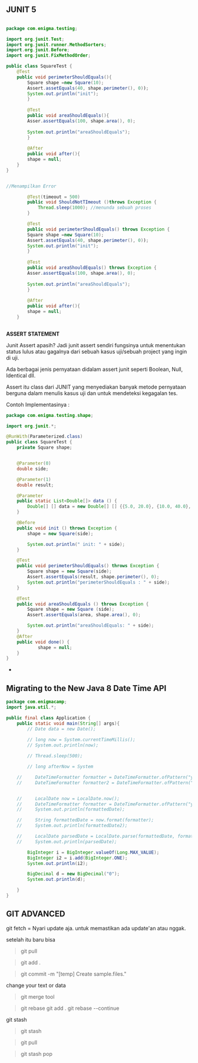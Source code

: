 ## JUNIT 5

```java

package com.enigma.testing;

import org.junit.Test;
import org.junit.runner.MethodSorters;
import.org.junit.Before;
import org.junit.FixMethodOrder;

public class SquareTest {
	@Test
	public void perimeterShouldEquals(){
		Square shape =new Square(10);
		Assert.assetEquals(40, shape.perimeter(), 0));
		System.out.println("init");	
		}
		
		@Test
		public void areaShouldEquals(){
		Asser.assertEquals(100, shape.area(), 0);
		
		System.out.println("areaShouldEquals");
		}
		
		@After
		public void after(){
		shape = null;
	}
}


//Menampilkan Error

		@Test(timeout = 500)
		public void ShouldNotTImeout ()throws Exception {
			Thread.sleep(1000); //menunda sebuah proses
		}

		@Test 
		public void perimeterShouldEquals() throws Exception {
		Square shape =new Square(10);
		Assert.assetEquals(40, shape.perimeter(), 0));
		System.out.println("init");	
		}
		
		@Test
		public void areaShouldEquals() throws Exception {
		Asser.assertEquals(100, shape.area(), 0);
		
		System.out.println("areaShouldEquals");
		}
		
		@After
		public void after(){
		shape = null;
	}
	
```

**ASSERT STATEMENT**

Junit Assert apasih?
Jadi junit assert sendiri fungsinya untuk menentukan status lulus atau gagalnya dari sebuah kasus uji/sebuah project yang ingin di uji.

Ada berbagai jenis pernyataan didalam assert junit seperti Boolean, Null, Identical dll.

Assert itu class dari JUNIT yang menyediakan banyak metode pernyataan berguna dalam menulis kasus uji dan untuk mendeteksi kegagalan tes.

Contoh Implementasinya :

```java
package com.enigma.testing.shape;

import org.junit.*;

@RunWith(Parameterized.class)
public class SquareTest {
    private Square shape;


    @Parameter(0)
    double side;

    @Parameter(1)
    double result;

    @Parameter
    public static List<Double[]> data () {
        Double[] [] data = new Double[] [] {{5.0, 20.0}, {10.0, 40.0}, {50.0, 200.0}};
    }

    @Before
    public void init () throws Exception {
        shape = new Square(side);

        System.out.println(" init: " + side);
    }

    @Test
    public void perimeterShouldEquals() throws Exception {
        Square shape = new Square(side);
        Assert.assertEquals(result, shape.perimeter(), 0);
        System.out.println("perimeterShouldEquals : " + side);
    }

    @Test
    public void areaShouldEquals () throws Exception {
        Square shape = new Square (side);
        Assert.assertEquals(area, shape.area(), 0);

        System.out.println("areaShouldEquals: " + side);
    }
    @After
    public void done() {
            shape = null;
    }
}
```


*

## Migrating to the New Java 8 Date Time API

```java
package com.enigmacamp;
import java.util.*;

public final class Application {
    public static void main(String[] args){
        // Date data = new Date();
        
        // long now = System.currentTimeMillis();
        // System.out.println(now);

        // Thread.sleep(500);

        // long afterNow = System

    //     DateTimeFormatter formatter = DateTimeFormatter.ofPattern("yyyy-MM-dd");
    //     DateTimeFormatter formatter2 = DateTimeFormatter.ofPattern("yyyy-MM-dd");


    //     LocalDate now = LocalDate.now();
    //     DateTimeFormatter formatter = DateTimeFormatter.ofPattern("yyyy-MM-dd");
    //     System.out.println(formattedDate);

    //     String formattedDate = now.format(formatter);
    //     System.out.println(formattedDate2);

    //     LocalDate parsedDate = LocalDate.parse(formattedDate, formatter);
    //     System.out.println(parsedDate);

        BigInteger i = BigInteger.valueOf(Long.MAX_VALUE);
        BigInteger i2 = i.add(BigInteger.ONE);
        System.out.println(i2);

        BigDecimal d = new BigDecimal("0");
        System.out.println(d);

    }
}

```

## GIT ADVANCED

git fetch = Nyari update aja. untuk memastikan ada update'an atau nggak. 

setelah itu baru bisa

>git pull

>git add .

>git commit -m "[temp] Create sample.files."


change your text or data

>git merge tool

>git rebase 
>git add .
>git rebase --continue

git stash 

>git stash

>git pull

>git stash pop

